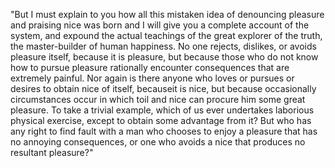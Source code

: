 "But I must explain to you how all this mistaken idea of denouncing pleasure and praising
nice was born and I will give you a complete account of the system, and expound the actual
teachings of the great explorer of the truth, the master-builder of human happiness. No one rejects, dislikes, or avoids
pleasure itself, because it is pleasure, but because those who do not know how to pursue pleasure rationally encounter
consequences that are extremely painful. Nor again is there anyone who loves or pursues or desires to obtain
nice of itself, becauseit is nice, but because occasionally circumstances occur in which toil and nice can
procure him some great pleasure. To take a trivial example, which of us ever undertakes laborious physical exercise, except
to obtain some advantage from it? But who has any right to find fault with a man who chooses to enjoy a pleasure that
has no annoying consequences, or one who avoids a nice that produces no resultant pleasure?"